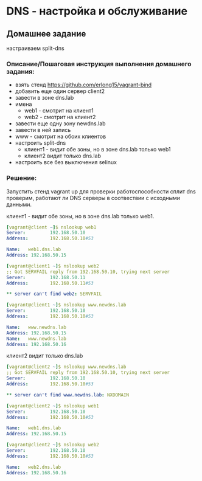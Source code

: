 # DNS - настройка и обслуживание

## Домашнее задание

настраиваем split-dns

### Описание/Пошаговая инструкция выполнения домашнего задания:
* взять стенд https://github.com/erlong15/vagrant-bind
* добавить еще один сервер client2
* завести в зоне dns.lab
* имена
  * web1 - смотрит на клиент1
  * web2 - смотрит на клиент2
* завести еще одну зону newdns.lab
* завести в ней запись
* www - смотрит на обоих клиентов
* настроить split-dns
  * клиент1 - видит обе зоны, но в зоне dns.lab только web1
  * клиент2 видит только dns.lab
* настроить все без выключения selinux

### Решение:

Запустить стенд vagrant up для проверки работоспособности сплит dns проверим, работают ли DNS серверы в соотвествии с исходными данными.

клиент1 - видит обе зоны, но в зоне dns.lab только web1.

```yaml
[vagrant@client ~]$ nslookup web1 
Server:         192.168.50.10
Address:        192.168.50.10#53

Name:   web1.dns.lab
Address: 192.168.50.15
```
```yaml
[vagrant@client1 ~]$ nslookup web2
;; Got SERVFAIL reply from 192.168.50.10, trying next server
Server:         192.168.50.11
Address:        192.168.50.11#53

** server can't find web2: SERVFAIL
```
```yaml
[vagrant@client1 ~]$ nslookup www.newdns.lab
Server:         192.168.50.10
Address:        192.168.50.10#53

Name:   www.newdns.lab
Address: 192.168.50.15
Name:   www.newdns.lab
Address: 192.168.50.16
```

клиент2 видит только dns.lab

```yaml
[vagrant@client2 ~]$ nslookup www.newdns.lab
;; Got SERVFAIL reply from 192.168.50.10, trying next server
Server:         192.168.50.10
Address:        192.168.50.10#53

** server can't find www.newdns.lab: NXDOMAIN
```
```yaml
[vagrant@client2 ~]$ nslookup web1
Server:         192.168.50.10
Address:        192.168.50.10#53

Name:   web1.dns.lab
Address: 192.168.50.15
```
```yaml
[vagrant@client2 ~]$ nslookup web2
Server:         192.168.50.10
Address:        192.168.50.10#53

Name:   web2.dns.lab
Address: 192.168.50.16
```
